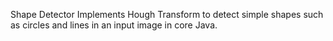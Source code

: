 Shape Detector Implements Hough Transform to detect simple shapes such as circles and lines in an input image in core Java.

